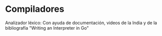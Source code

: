 # Compiladores
Analizador léxico:
Con ayuda de documentación, videos de la India y de la bibliografía "Writing an Interpreter in Go"
